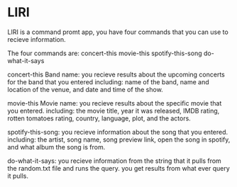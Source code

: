 # LIRI

LIRI is a command promt app, you have four commands that you can use to recieve information. 

The four commands are:
concert-this
movie-this
spotify-this-song
do-what-it-says

concert-this Band name:
you recieve results about the upcoming concerts for the band that you entered
including:
name of the band, name and location of the venue, and date and time 
of the show.

movie-this Movie name:
you recieve results about the specific movie that you entered.
including:
the movie title, year it was released, IMDB rating, rotten tomatoes rating, country, language, plot, and the actors.

spotify-this-song:
you recieve information about the song that you entered.
including:
the artist, song name, song preview link, open the song in spotify, and what album the song
is from.

do-what-it-says:
you recieve information from the string that it pulls from the random.txt file and runs 
the query. you get results from what ever query it pulls. 
